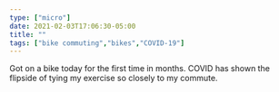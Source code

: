 ```yaml
---
type: ["micro"]
date: 2021-02-03T17:06:30-05:00
title: ""
tags: ["bike commuting","bikes","COVID-19"]
---
```

Got on a bike today for the first time in months. COVID has shown the flipside of tying my exercise so closely to my commute.
